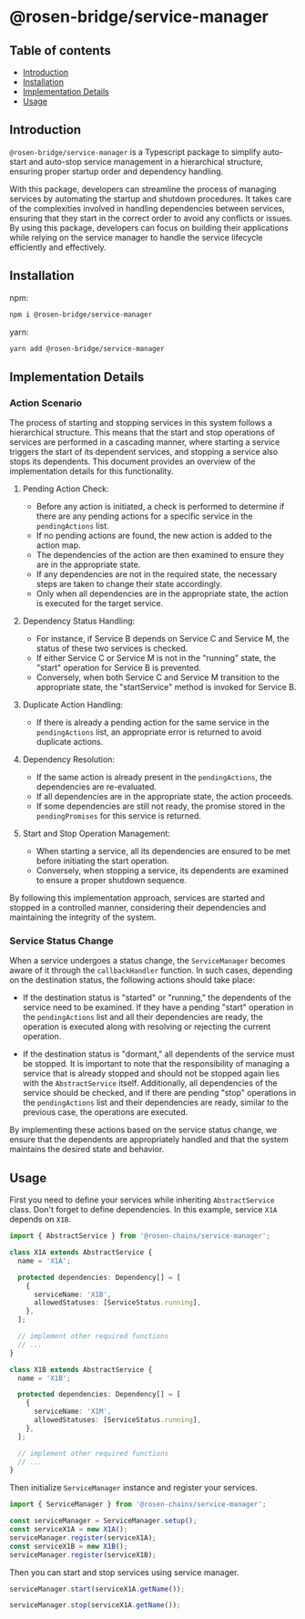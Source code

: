 # @rosen-bridge/service-manager

## Table of contents

- [Introduction](#introduction)
- [Installation](#installation)
- [Implementation Details](#implementation-details)
- [Usage](#usage)

## Introduction

`@rosen-bridge/service-manager` is a Typescript package to simplify auto-start and auto-stop service management in a hierarchical structure, ensuring proper startup order and dependency handling.

With this package, developers can streamline the process of managing services by automating the startup and shutdown procedures. It takes care of the complexities involved in handling dependencies between services, ensuring that they start in the correct order to avoid any conflicts or issues. By using this package, developers can focus on building their applications while relying on the service manager to handle the service lifecycle efficiently and effectively.

## Installation

npm:

```sh
npm i @rosen-bridge/service-manager
```

yarn:

```sh
yarn add @rosen-bridge/service-manager
```

## Implementation Details

### Action Scenario

The process of starting and stopping services in this system follows a hierarchical structure. This means that the start and stop operations of services are performed in a cascading manner, where starting a service triggers the start of its dependent services, and stopping a service also stops its dependents. This document provides an overview of the implementation details for this functionality.

1. Pending Action Check:

   - Before any action is initiated, a check is performed to determine if there are any pending actions for a specific service in the `pendingActions` list.
   - If no pending actions are found, the new action is added to the action map.
   - The dependencies of the action are then examined to ensure they are in the appropriate state.
   - If any dependencies are not in the required state, the necessary steps are taken to change their state accordingly.
   - Only when all dependencies are in the appropriate state, the action is executed for the target service.

2. Dependency Status Handling:

   - For instance, if Service B depends on Service C and Service M, the status of these two services is checked.
   - If either Service C or Service M is not in the "running" state, the "start" operation for Service B is prevented.
   - Conversely, when both Service C and Service M transition to the appropriate state, the "startService" method is invoked for Service B.

3. Duplicate Action Handling:

   - If there is already a pending action for the same service in the `pendingActions` list, an appropriate error is returned to avoid duplicate actions.

4. Dependency Resolution:

   - If the same action is already present in the `pendingActions`, the dependencies are re-evaluated.
   - If all dependencies are in the appropriate state, the action proceeds.
   - If some dependencies are still not ready, the promise stored in the `pendingPromises` for this service is returned.

5. Start and Stop Operation Management:
   - When starting a service, all its dependencies are ensured to be met before initiating the start operation.
   - Conversely, when stopping a service, its dependents are examined to ensure a proper shutdown sequence.

By following this implementation approach, services are started and stopped in a controlled manner, considering their dependencies and maintaining the integrity of the system.

### Service Status Change

When a service undergoes a status change, the `ServiceManager` becomes aware of it through the `callbackHandler` function. In such cases, depending on the destination status, the following actions should take place:

- If the destination status is "started" or "running," the dependents of the service need to be examined. If they have a pending "start" operation in the `pendingActions` list and all their dependencies are ready, the operation is executed along with resolving or rejecting the current operation.

- If the destination status is "dormant," all dependents of the service must be stopped. It is important to note that the responsibility of managing a service that is already stopped and should not be stopped again lies with the `AbstractService` itself. Additionally, all dependencies of the service should be checked, and if there are pending "stop" operations in the `pendingActions` list and their dependencies are ready, similar to the previous case, the operations are executed.

By implementing these actions based on the service status change, we ensure that the dependents are appropriately handled and that the system maintains the desired state and behavior.

## Usage

First you need to define your services while inheriting `AbstractService` class. Don't forget to define dependencies. In this example, service `X1A` depends on `X1B`.

```ts
import { AbstractService } from '@rosen-chains/service-manager';

class X1A extends AbstractService {
  name = 'X1A';

  protected dependencies: Dependency[] = [
    {
      serviceName: 'X1B',
      allowedStatuses: [ServiceStatus.running],
    },
  ];

  // implement other required functions
  // ...
}

class X1B extends AbstractService {
  name = 'X1B';

  protected dependencies: Dependency[] = [
    {
      serviceName: 'X1M',
      allowedStatuses: [ServiceStatus.running],
    },
  ];

  // implement other required functions
  // ...
}
```

Then initialize `ServiceManager` instance and register your services.

```ts
import { ServiceManager } from '@rosen-chains/service-manager';

const serviceManager = ServiceManager.setup();
const serviceX1A = new X1A();
serviceManager.register(serviceX1A);
const serviceX1B = new X1B();
serviceManager.register(serviceX1B);
```

Then you can start and stop services using service manager.

```ts
serviceManager.start(serviceX1A.getName());
```

```ts
serviceManager.stop(serviceX1A.getName());
```
